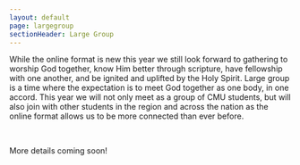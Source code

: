 ```yaml
---
layout: default
page: largegroup
sectionHeader: Large Group
---
```


<p>
While the online format is new this year we still look forward to gathering to worship God together, know Him better through scripture, have fellowship with one another, and be ignited and uplifted by the Holy Spirit. Large group is a time where the expectation is to meet God together as one body, in one accord. This year we will not only meet as a group of CMU students, but will also join with other students in the region and across the nation as the online format allows us to be more connected than ever before.
</p>
<br/>
<p>
More details coming soon!
</p>
<!-- <p>
Large group is a weekly event where all of the small groups gather in one place to worship God through music, know Him better through scripture, have fellowship with one another, and be ignited and uplifted by the Holy Spirit. Large Group is a time where the expectation is to meet God together as one body, in one accord. After Large Group, it is an InterVarsity tradition to get dinner together at Resnik and socialize. Come join us!
</p>
<br/>
<p>
This semester we will spend most weeks studying and discussing Acts and considering themes of being faithful witnesses, God’s providence, and community with other believers.
</p>

<div class="cogs cogs-large">
	<dl>
		<dt>Location<a href="#location-addendum"><sup>*</sup></a></dt> <dd>Danforth Lounge (UC 2nd floor)</dd>
		<dt>Time</dt> <dd>Fridays, 5:00 pm &mdash; 6:30 pm</dd>
	</dl>
</div>

<p id="location-addendum">
	<sup>*</sup>Check the slack for any last minute changes
</p> -->
